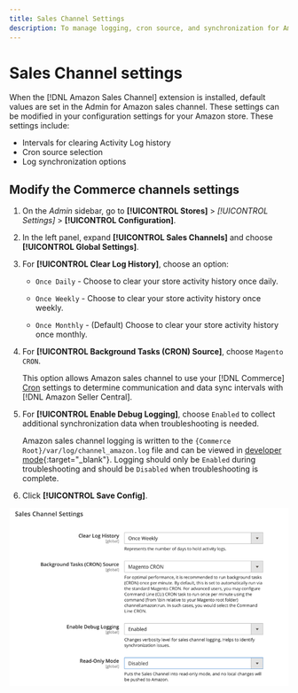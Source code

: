 ```yaml
---
title: Sales Channel Settings
description: To manage logging, cron source, and synchronization for Amazon sales channel functions, update the Commerce configuration.
---
```


# Sales Channel settings

When the [!DNL Amazon Sales Channel] extension is installed, default values are set in the Admin for Amazon sales channel. These settings can be modified in your configuration settings for your Amazon store. These settings include:

- Intervals for clearing Activity Log history
- Cron source selection
- Log synchronization options

## Modify the Commerce channels settings

1. On the _Admin_ sidebar, go to **[!UICONTROL Stores]** > _[!UICONTROL Settings]_ > **[!UICONTROL Configuration]**.

1. In the left panel, expand **[!UICONTROL Sales Channels]** and choose **[!UICONTROL Global Settings]**.

1. For **[!UICONTROL Clear Log History]**, choose an option:

   - `Once Daily` - Choose to clear your store activity history once daily.

   - `Once Weekly` - Choose to clear your store activity history once weekly.

   - `Once Monthly` - (Default) Choose to clear your store activity history once monthly.

1. For **[!UICONTROL Background Tasks (CRON) Source]**, choose `Magento CRON`.

   This option allows Amazon sales channel to use your [!DNL Commerce] [Cron](https://docs.magento.com/user-guide/system/cron.html) settings to determine communication and data sync intervals with [!DNL Amazon Seller Central].

1. For **[!UICONTROL Enable Debug Logging]**, choose `Enabled` to collect additional synchronization data when troubleshooting is needed.

   Amazon sales channel logging is written to the `{Commerce Root}/var/log/channel_amazon.log` file and can be viewed in [developer mode](https://docs.magento.com/user-guide/magento/installation-modes.html){:target="_blank"}. Logging should only be `Enabled` during troubleshooting and should be `Disabled` when troubleshooting is complete.

1. Click **[!UICONTROL Save Config]**.

![Sales Channel configuration settings](assets/config-sales-channel-global-settings.png)
